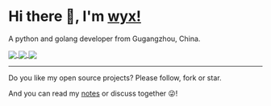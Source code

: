 # Hi there 👋, I'm [wyx!](https://631068264.github.io)

A python and golang developer from Gugangzhou, China.

<a href="https://631068264.github.io">
  <img align="center" src="https://github-readme-stats-lilac-chi-86.vercel.app/api?username=631068264&show_icons=true&include_all_commits=true&&count_private=true&theme=tokyonight"/>
</a>
<a href="https://631068264.github.io/">
  <img align="center" src="https://github-readme-stats-lilac-chi-86.vercel.app/api/top-langs/?username=631068264&layout=compact&theme=tokyonight" />
</a>
<a href="https://stackoverflow.com/users/5360312/wyx?tab=profile">
  <img align="center" src="https://stackoverflow-card.vercel.app/?userID=5360312&theme=dracula" />
</a>

---


Do you like my open source projects? Please follow, fork or star.

And you can read my [notes](https://631068264.github.io) or discuss together 😜!

